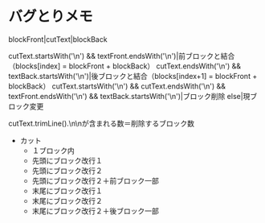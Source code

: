 # バグとりメモ

blockFront|cutText|blockBack

cutText.startsWith('\n') && textFront.endsWith('\n')|前ブロックと結合（blocks[index] = blockFront + blockBack）
cutText.endsWith('\n') && textBack.startsWith('\n')|後ブロックと結合（blocks[index+1] = blockFront + blockBack）
cutText.startsWith('\n') && cutText.endsWith('\n') && textFront.endsWith('\n') && textBack.startsWith('\n')|ブロック削除
else|現ブロック変更

cutText.trimLine().\n\nが含まれる数＝削除するブロック数

* カット
	* １ブロック内
	* 先頭にブロック改行１
	* 先頭にブロック改行２
	* 先頭にブロック改行２＋前ブロック一部
	* 末尾にブロック改行１
	* 末尾にブロック改行２
	* 末尾にブロック改行２＋後ブロック一部

